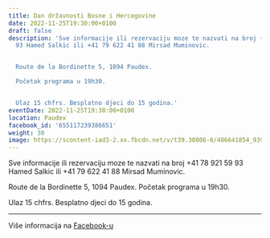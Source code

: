 ```yaml
---
title: Dan državnosti Bosne i Hercegovine
date: 2022-11-25T19:30:00+0100
draft: false
description: 'Sve informacije ili rezervaciju moze te nazvati na broj +41 78 921 59
  93 Hamed Salkic ili +41 79 622 41 88 Mirsad Muminovic.


  Route de la Bordinette 5, 1094 Paudex.

  Početak programa u 19h30.


  Ulaz 15 chfrs. Besplatno djeci do 15 godina.'
eventDate: 2022-11-25T19:30:00+0100
location: Paudex
facebook_id: '655117239386651'
weight: 30
image: https://scontent-iad3-2.xx.fbcdn.net/v/t39.30808-6/486641854_9399207156841686_1516080123773765506_n.jpg?_nc_cat=103&ccb=1-7&_nc_sid=9e60e4&_nc_ohc=dkrBABpRAuQQ7kNvwEARgfi&_nc_oc=Adk7i4fdpdeSWFwEUBwQufsqonaw4EWztwMtQNolYfvX7iMlZKcQIL_6fHkuR07xCMI&_nc_zt=23&_nc_ht=scontent-iad3-2.xx&edm=ABTKTjYEAAAA&_nc_gid=EqvhpKzbYcjA_BV1aarang&oh=00_AfdXwOZEHRFUHYBh7XZbEF8UUv7SSI8qS6H_v2gT3DaflQ&oe=68F645BD
---
```


Sve informacije ili rezervaciju moze te nazvati na broj +41 78 921 59 93 Hamed Salkic ili +41 79 622 41 88 Mirsad Muminovic.

Route de la Bordinette 5, 1094 Paudex.
Početak programa u 19h30.

Ulaz 15 chfrs. Besplatno djeci do 15 godina.

---

Više informacija na [Facebook-u](https://facebook.com/events/655117239386651)